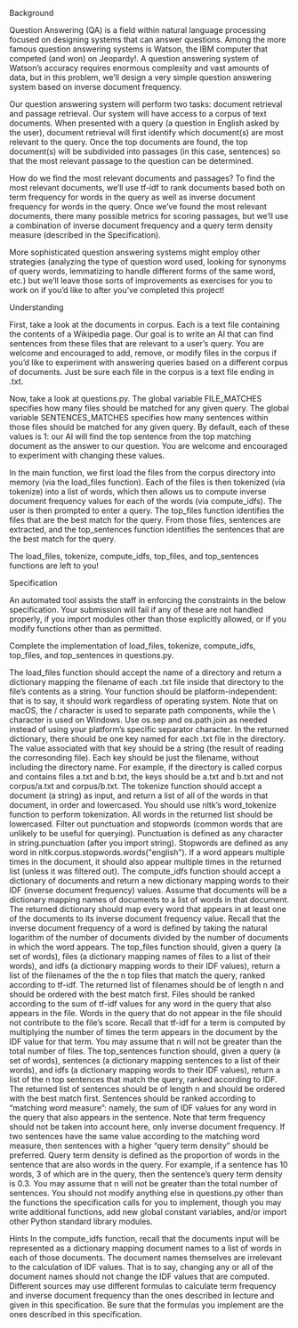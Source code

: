 Background

Question Answering (QA) is a field within natural language processing focused on designing systems that can answer questions. Among the more famous question answering systems is Watson, the IBM computer that competed (and won) on Jeopardy!. A question answering system of Watson’s accuracy requires enormous complexity and vast amounts of data, but in this problem, we’ll design a very simple question answering system based on inverse document frequency.

Our question answering system will perform two tasks: document retrieval and passage retrieval. Our system will have access to a corpus of text documents. When presented with a query (a question in English asked by the user), document retrieval will first identify which document(s) are most relevant to the query. Once the top documents are found, the top document(s) will be subdivided into passages (in this case, sentences) so that the most relevant passage to the question can be determined.

How do we find the most relevant documents and passages? To find the most relevant documents, we’ll use tf-idf to rank documents based both on term frequency for words in the query as well as inverse document frequency for words in the query. Once we’ve found the most relevant documents, there many possible metrics for scoring passages, but we’ll use a combination of inverse document frequency and a query term density measure (described in the Specification).

More sophisticated question answering systems might employ other strategies (analyzing the type of question word used, looking for synonyms of query words, lemmatizing to handle different forms of the same word, etc.) but we’ll leave those sorts of improvements as exercises for you to work on if you’d like to after you’ve completed this project!


Understanding

First, take a look at the documents in corpus. Each is a text file containing the contents of a Wikipedia page. Our goal is to write an AI that can find sentences from these files that are relevant to a user’s query. You are welcome and encouraged to add, remove, or modify files in the corpus if you’d like to experiment with answering queries based on a different corpus of documents. Just be sure each file in the corpus is a text file ending in .txt.

Now, take a look at questions.py. The global variable FILE_MATCHES specifies how many files should be matched for any given query. The global variable SENTENCES_MATCHES specifies how many sentences within those files should be matched for any given query. By default, each of these values is 1: our AI will find the top sentence from the top matching document as the answer to our question. You are welcome and encouraged to experiment with changing these values.

In the main function, we first load the files from the corpus directory into memory (via the load_files function). Each of the files is then tokenized (via tokenize) into a list of words, which then allows us to compute inverse document frequency values for each of the words (via compute_idfs). The user is then prompted to enter a query. The top_files function identifies the files that are the best match for the query. From those files, sentences are extracted, and the top_sentences function identifies the sentences that are the best match for the query.

The load_files, tokenize, compute_idfs, top_files, and top_sentences functions are left to you!


Specification

An automated tool assists the staff in enforcing the constraints in the below specification. Your submission will fail if any of these are not handled properly, if you import modules other than those explicitly allowed, or if you modify functions other than as permitted.

Complete the implementation of load_files, tokenize, compute_idfs, top_files, and top_sentences in questions.py.

The load_files function should accept the name of a directory and return a dictionary mapping the filename of each .txt file inside that directory to the file’s contents as a string.
Your function should be platform-independent: that is to say, it should work regardless of operating system. Note that on macOS, the / character is used to separate path components, while the \ character is used on Windows. Use os.sep and os.path.join as needed instead of using your platform’s specific separator character.
In the returned dictionary, there should be one key named for each .txt file in the directory. The value associated with that key should be a string (the result of reading the corresonding file).
Each key should be just the filename, without including the directory name. For example, if the directory is called corpus and contains files a.txt and b.txt, the keys should be a.txt and b.txt and not corpus/a.txt and corpus/b.txt.
The tokenize function should accept a document (a string) as input, and return a list of all of the words in that document, in order and lowercased.
You should use nltk’s word_tokenize function to perform tokenization.
All words in the returned list should be lowercased.
Filter out punctuation and stopwords (common words that are unlikely to be useful for querying). Punctuation is defined as any character in string.punctuation (after you import string). Stopwords are defined as any word in nltk.corpus.stopwords.words("english").
If a word appears multiple times in the document, it should also appear multiple times in the returned list (unless it was filtered out).
The compute_idfs function should accept a dictionary of documents and return a new dictionary mapping words to their IDF (inverse document frequency) values.
Assume that documents will be a dictionary mapping names of documents to a list of words in that document.
The returned dictionary should map every word that appears in at least one of the documents to its inverse document frequency value.
Recall that the inverse document frequency of a word is defined by taking the natural logarithm of the number of documents divided by the number of documents in which the word appears.
The top_files function should, given a query (a set of words), files (a dictionary mapping names of files to a list of their words), and idfs (a dictionary mapping words to their IDF values), return a list of the filenames of the the n top files that match the query, ranked according to tf-idf.
The returned list of filenames should be of length n and should be ordered with the best match first.
Files should be ranked according to the sum of tf-idf values for any word in the query that also appears in the file. Words in the query that do not appear in the file should not contribute to the file’s score.
Recall that tf-idf for a term is computed by multiplying the number of times the term appears in the document by the IDF value for that term.
You may assume that n will not be greater than the total number of files.
The top_sentences function should, given a query (a set of words), sentences (a dictionary mapping sentences to a list of their words), and idfs (a dictionary mapping words to their IDF values), return a list of the n top sentences that match the query, ranked according to IDF.
The returned list of sentences should be of length n and should be ordered with the best match first.
Sentences should be ranked according to “matching word measure”: namely, the sum of IDF values for any word in the query that also appears in the sentence. Note that term frequency should not be taken into account here, only inverse document frequency.
If two sentences have the same value according to the matching word measure, then sentences with a higher “query term density” should be preferred. Query term density is defined as the proportion of words in the sentence that are also words in the query. For example, if a sentence has 10 words, 3 of which are in the query, then the sentence’s query term density is 0.3.
You may assume that n will not be greater than the total number of sentences.
You should not modify anything else in questions.py other than the functions the specification calls for you to implement, though you may write additional functions, add new global constant variables, and/or import other Python standard library modules.


Hints
In the compute_idfs function, recall that the documents input will be represented as a dictionary mapping document names to a list of words in each of those documents. The document names themselves are irrelevant to the calculation of IDF values. That is to say, changing any or all of the document names should not change the IDF values that are computed.
Different sources may use different formulas to calculate term frequency and inverse document frequency than the ones described in lecture and given in this specification. Be sure that the formulas you implement are the ones described in this specification.
